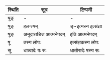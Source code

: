| स्थिति | सूत्र | टिप्पणी |
| ----- | ------- | ------ |
| षूङ् | - | - |
| षूङ् | हलन्त्यम् | ङ्-इत्यस्य इत्संज्ञा |
| षूङ् | अनुदात्तङित आत्मनेपदम् | इति आत्मनेपदम् |
| षू | तस्य लोपः | इत्संज्ञकस्य लोपः |
| सू | धात्वादेः षः सः | धातोरादेः षस्य सः |

